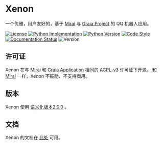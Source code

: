 # Xenon
一个优雅，用户友好的，基于 [Mirai](https://github.com/mamoe/mirai) 与
[Graia Project](https://github.com/GraiaProject/) 的 QQ 机器人应用。

[![License](https://img.shields.io/badge/license-AGPL--v3-green)](https://www.gnu.org/licenses/agpl-3.0.html)
[![Python Implementation](https://img.shields.io/badge/implementation-cpython-informational)](https://github.com/python/cpython)
[![Python Version](https://img.shields.io/badge/python-3.9-informational)](https://docs.python.org/zh-cn/3.9/)
[![Code Style](https://img.shields.io/badge/code%20style-black-black)](http://github.com/psf/black)
[![Documentation Status](https://readthedocs.org/projects/xenon-bot/badge/?version=latest)](https://xenon-bot.readthedocs.io/zh_CN/latest/?badge=latest)
![Version](https://img.shields.io/badge/version-0.4.4--beta-brightgreen)

## 许可证
Xenon 在与 [Mirai](https://github.com/mamoe/mirai) 和
[Graia Application](https://github.com/GraiaProject/Application) 相同的
[AGPL-v3](https://www.gnu.org/licenses/agpl-3.0.html) 许可证下开源。
和 [Mirai](https://github.com/mamoe/mirai) 一样，Xenon 不鼓励、不支持商用。

## 版本
Xenon 使用 [语义化版本2.0.0](https://semver.org/lang/zh-CN/spec/v2.0.0.html/) 。

## 文档
Xenon 的文档在 [此处](https://xenon-bot.readthedocs.io/zh_CN/latest/) 可用。

